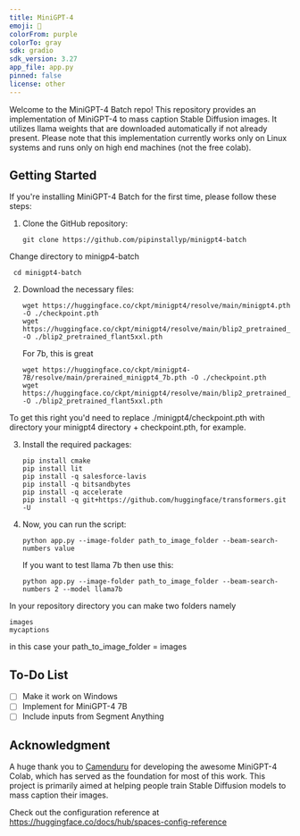 ```yaml
---
title: MiniGPT-4
emoji: 🚀
colorFrom: purple
colorTo: gray
sdk: gradio
sdk_version: 3.27
app_file: app.py
pinned: false
license: other
---
```


Welcome to the MiniGPT-4 Batch repo! This repository provides an implementation of MiniGPT-4 to mass caption Stable Diffusion images. It utilizes llama weights that are downloaded automatically if not already present. Please note that this implementation currently works only on Linux systems and runs only on high end machines (not the free colab).

## Getting Started

If you're installing MiniGPT-4 Batch for the first time, please follow these steps:

1. Clone the GitHub repository:

   ```git
   git clone https://github.com/pipinstallyp/minigpt4-batch
   ```
Change directory to minigp4-batch

  ```
   cd minigpt4-batch
   ```
2. Download the necessary files:

   ```
   wget https://huggingface.co/ckpt/minigpt4/resolve/main/minigpt4.pth -O ./checkpoint.pth
   wget https://huggingface.co/ckpt/minigpt4/resolve/main/blip2_pretrained_flant5xxl.pth -O ./blip2_pretrained_flant5xxl.pth
   ```

   For 7b, this is great
   ```
   wget https://huggingface.co/ckpt/minigpt4-7B/resolve/main/prerained_minigpt4_7b.pth -O ./checkpoint.pth
   wget https://huggingface.co/ckpt/minigpt4/resolve/main/blip2_pretrained_flant5xxl.pth -O ./blip2_pretrained_flant5xxl.pth
   ```

To get this right you'd need to replace ./minigpt4/checkpoint.pth with directory your minigpt4 directory + checkpoint.pth, for example. 

3. Install the required packages:

   ```
   pip install cmake
   pip install lit
   pip install -q salesforce-lavis
   pip install -q bitsandbytes
   pip install -q accelerate
   pip install -q git+https://github.com/huggingface/transformers.git -U
   ```

5. Now, you can run the script:

   ```
   python app.py --image-folder path_to_image_folder --beam-search-numbers value
   ```
   
   If you want to test llama 7b then use this:
   
   ```
   python app.py --image-folder path_to_image_folder --beam-search-numbers 2 --model llama7b
   ```
   
In your repository directory you can make two folders namely
```
images  
mycaptions
```

in this case your path_to_image_folder = images

## To-Do List

- [ ] Make it work on Windows
- [ ] Implement for MiniGPT-4 7B
- [ ] Include inputs from Segment Anything

## Acknowledgment

A huge thank you to [Camenduru](https://github.com/camenduru) for developing the awesome MiniGPT-4 Colab, which has served as the foundation for most of this work. This project is primarily aimed at helping people train Stable Diffusion models to mass caption their images.

Check out the configuration reference at https://huggingface.co/docs/hub/spaces-config-reference
